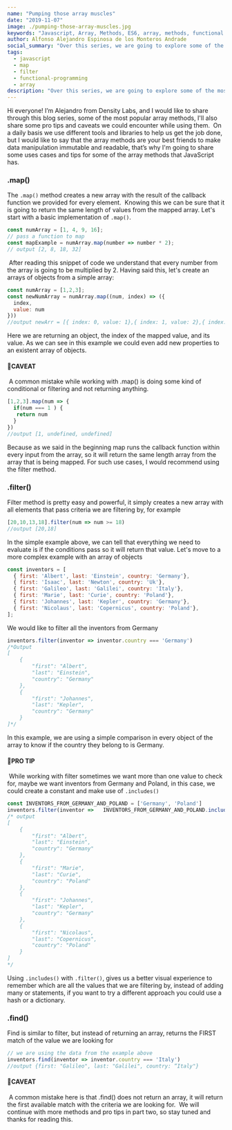 ```yaml
---
name: "Pumping those array muscles"
date: "2019-11-07"
image: ./pumping-those-array-muscles.jpg
keywords: "Javascript, Array, Methods, ES6, array, methods, functional programming, map, filter"
author: Alfonso Alejandro Espinosa de los Monteros Andrade
social_summary: "Over this series, we are going to explore some of the most common array methods that javascript brings to the table, without react, angular or any other framework on the market. In this episode, we are going to explore map, filter and find."
tags:
  - javascript
  - map
  - filter
  - functional-programming
  - array
description: "Over this series, we are going to explore some of the most common array methods that javascript brings to the table, without react, angular or any other framework on the market. In this episode, we are going to explore map, filter and find."
---
```


Hi everyone! I’m Alejandro from Density Labs, and I would like to share through this blog series, some of the most popular array methods, I'll also share some pro tips and caveats we could encounter while using them.
​
On a daily basis we use different tools and libraries to help us get the job done, but I would like to say that the array methods are your best friends to make data manipulation immutable and readable, that’s why I'm going to share some uses cases and tips for some of the array methods that JavaScript has.
​
### .map()
The `.map()` method creates a new array with the result of the callback function we provided for every element.
​
Knowing this we can be sure that it is going to return the same length of values from the mapped array.
Let's start with a basic implementation of `.map()`.
​
```javascript
const numArray = [1, 4, 9, 16];
// pass a function to map
const mapExample = numArray.map(number => number * 2);
// output [2, 8, 18, 32]
```
​
After reading this snippet of code we understand that every number from the array is going to be multiplied by 2.
Having said this, let's create an arrays of objects from a simple array:
​
```javascript
const numArray = [1,2,3];
const newNumArray = numArray.map((num, index) => ({
  index,
  value: num
}))
//output newArr = [{ index: 0, value: 1},{ index: 1, value: 2},{ index: 2, value: 3}]
```
Here we are returning an object, the index of the mapped value, and  its value. As we can see in this example we could even add new properties to an existent array of objects.
​
#### 🚨CAVEAT
​
A common mistake while working with .map() is doing some kind of conditional or filtering and not returning anything.
​
```javascript
[1,2,3].map(num => {
  if(num === 1 ) {
   return num
  }
})
//output [1, undefined, undefined]
```
Because as we said in the beginning map runs the callback function within every input from the array, so it will return the same length array from the array that is being mapped. For such use cases, I would recommend using the filter method.
​
### .filter()
Filter method is pretty easy and powerful, it simply creates a new array with all elements that pass criteria we are filtering by, for example
​
```javascript
[20,10,13,18].filter(num => num >= 18)
//output [20,18]
```
In the simple example above, we can tell that everything we need to evaluate is if the conditions pass so it will return that value.
Let's move to a more complex example with an array of objects
​
```javascript
const inventors = [
  { first: 'Albert', last: 'Einstein', country: 'Germany'},
  { first: 'Isaac', last: 'Newton', country: 'Uk'},
  { first: 'Galileo', last: 'Galilei', country: 'Italy'},
  { first: 'Marie', last: 'Curie', country: 'Poland'},
  { first: 'Johannes', last: 'Kepler', country: 'Germany'},
  { first: 'Nicolaus', last: 'Copernicus', country: 'Poland'},
];
```
We would like to filter all the inventors from Germany
```javascript
inventors.filter(inventor => inventor.country === 'Germany')
/*Output
[
    {
        "first": "Albert",
        "last": "Einstein",
        "country": "Germany"
    },
    {
        "first": "Johannes",
        "last": "Kepler",
        "country": "Germany"
    }
]*/
```
In this example, we are using a simple comparison in every object of the array to know if the country they belong to is Germany.
​
#### 🚨PRO TIP
​
While working with filter sometimes we want more than one value to check for, maybe we want inventors from Germany and Poland, in this case, we could create a constant and make use of `.includes()`
​
```javascript
const INVENTORS_FROM_GERMANY_AND_POLAND = ['Germany', 'Poland']
inventors.filter(inventor =>   INVENTORS_FROM_GERMANY_AND_POLAND.includes(inventor.country))
/* output
[
    {
        "first": "Albert",
        "last": "Einstein",
        "country": "Germany"
    },
    {
        "first": "Marie",
        "last": "Curie",
        "country": "Poland"
    },
    {
        "first": "Johannes",
        "last": "Kepler",
        "country": "Germany"
    },
    {
        "first": "Nicolaus",
        "last": "Copernicus",
        "country": "Poland"
    }
]
*/
```
Using `.includes()` with `.filter()`, gives us a better visual experience to remember which are all the values that we are filtering by, instead of adding many or statements, if you want to try a different approach you could use a hash or a dictionary.
​
### .find()
Find is similar to filter, but instead of returning an array, returns the FIRST match of the value we are looking for
```javascript
// we are using the data from the example above
inventors.find(inventor => inventor.country === 'Italy')
//output {first: "Galileo", last: "Galilei", country: “Italy"}
```
#### 🚨CAVEAT
​
A common mistake here is that .find() does not return an array, it will return the first available match with the criteria we are looking for.
​
We will continue with more methods and pro tips in part two, so stay tuned and thanks for reading this. 